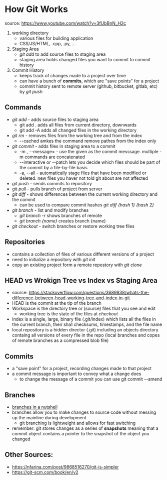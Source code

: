 # How Git Works
source: https://www.youtube.com/watch?v=3fUbBnN_H2c

1. working directory
    * various files for building application
    * CSS/JS/HTML, .cpp, .py, ...
2. Staging Area
    * *git add* to add source files to staging area
    * staging area holds changed files you want to commit to commit history
3. Commit History
    * keeps track of changes made to a project over time
    * can have a bunch of **commits**, which are "save points" for a project
    * commit history sent to remote server (github, bitbucket, gitlab, etc) by *git push*

## Commands
* *git add* - adds source files to staging area
    * git add . adds all files from current directory, downwards
    * git add -A adds all changed files in the working directory
* *git rm* - removes files from the working tree and from the index
    * --cached amkes the command remove pathes from the index only
* *git commit* - adds files in staging area to a commit
    * -m <msg>, --message=<msg> - use the given <msg> as the commit messsage. multiple -m commands are concatenated
    * --interactive or --patch lets you decide which files should be part of the commit by a file-by-file basis
    * -a, --all - automatically stage files that have been modified or deleted. new files you haver not told git about are not affected
* *git push* - sends commits to repository
* *git pull* - pulls branch of project from server
* *git diff* - shows differences between the current working directory and the commit
    * can be used to compare commit hashes *git diff {hash 1} {hash 2}*
* *git branch* - list and modify branches
    * *git branch -r* shows branches of remote
    * *git branch {name}* creates branch {name}
* *git checkout* - switch branches or restore working tree files

## Repositories
* contains a collection of files of various different versions of a project
* need to initialize a repository with *git init*
* copy an existing project form a remote repostory with *git clone*

## HEAD vs Wrokign Tree vs Index vs Staging Area
* source: https://stackoverflow.com/questions/3689838/whats-the-difference-between-head-working-tree-and-index-in-git
* HEAD is the commit at the tip of the branch
* Workspace is the directory tree or (source) files that you see and edit
    * working tree is the state of the files at *checkout*
* Index is a single, large, binary file (.git/index) which lists all the files in the current branch, their sha1 checksums, timestamps, and the file name
* local repository is a hidden director (.git) including an objects directory containg all versions of every file in the repo (local branches and copes of remote branches as a compressed blob file)

## Commits
* a "save point" for a project, recording changes made to that project
* a commit message is important to convey what a change does
    * to change the message of a commit you can use git commit --amend

## Branches
* [branches in a nutshell](https://git-scm.com/book/en/v2/Git-Branching-Branches-in-a-Nutshell)
* branches allow you to make changes to source code without messing up the mainline during development
    * git branching is lightweight and allows for fast switching
* remember: git stores changes as a series of **snapshots** meaning that a commit object contains a pointer to the snapshot of the object you changed


## Other Sources:
* https://nfarina.com/post/9868516270/git-is-simpler
* https://git-scm.com/book/en/v2